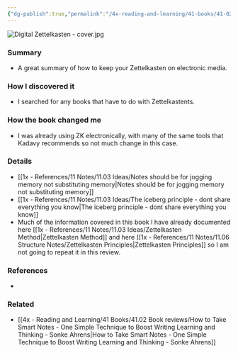```yaml
---
{"dg-publish":true,"permalink":"/4x-reading-and-learning/41-books/41-02-book-reviews/digital-zettelkasten-principles-methods-examples-david-kadavy/","title":"Digital Zettelkasten - Principles, Methods Examples - David Kadavy","created":"2024-02-15T09:51:36.584+03:00","updated":"2025-09-23T06:02:02.668+03:00"}
---
```


![Digital Zettelkasten - cover.jpg](/img/user/4x%20-%20Reading%20and%20Learning/41%20Books/41.03%20Cover%20images/Digital%20Zettelkasten%20-%20cover.jpg)

### Summary
- A great summary of how to keep your Zettelkasten on electronic media.

### How I discovered it
- I searched for any books that have to do with Zettelkastents.

### How the book changed me
- I was already using ZK electronically, with many of the same tools that Kadavy recommends so not much change in this case.

### Details
- [[1x - References/11 Notes/11.03 Ideas/Notes should be for jogging memory not substituting memory\|Notes should be for jogging memory not substituting memory]]
- [[1x - References/11 Notes/11.03 Ideas/The iceberg principle - dont share everything you know\|The iceberg principle - dont share everything you know]]
- Much of the information covered in this book I have already documented here [[1x - References/11 Notes/11.03 Ideas/Zettelkasten Method\|Zettelkasten Method]] and here [[1x - References/11 Notes/11.06 Structure Notes/Zettelkasten Principles\|Zettelkasten Principles]] so I am not going to repeat it in this review.

### References
- 

### Related
- [[4x - Reading and Learning/41 Books/41.02 Book reviews/How to Take Smart Notes - One Simple Technique to Boost Writing Learning and Thinking - Sonke Ahrens\|How to Take Smart Notes - One Simple Technique to Boost Writing Learning and Thinking - Sonke Ahrens]]
